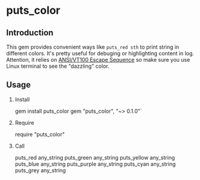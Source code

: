 puts_color
==========

## Introduction
This gem provides convenient ways like `puts_red sth` to print string in different colors. It's pretty useful for debuging or highlighting content in log. Attention, it relies on [ANSI/VT100 Escape Sequence](http://en.wikipedia.org/wiki/ANSI_escape_code) so make sure you use Linux terminal to see the "dazzling" color.

## Usage
1. Install

    gem install puts_color
    gem "puts_color", "~> 0.1.0"`

2. Require

    require "puts_color"
	
3. Call

    puts_red any_string
	puts_green any_string
	puts_yellow any_string
	puts_blue any_string
	puts_purple any_string
	puts_cyan any_string
	puts_grey any_string



